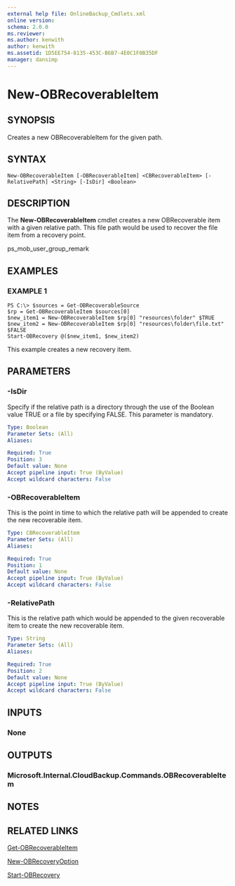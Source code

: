 ```yaml
---
external help file: OnlineBackup_Cmdlets.xml
online version: 
schema: 2.0.0
ms.reviewer:
ms.author: kenwith
author: kenwith
ms.assetid: 1D5EE754-8135-453C-B6B7-4E0C1F0B35DF
manager: dansimp
---
```


# New-OBRecoverableItem

## SYNOPSIS
Creates a new OBRecoverableItem for the given path.

## SYNTAX

```
New-OBRecoverableItem [-OBRecoverableItem] <CBRecoverableItem> [-RelativePath] <String> [-IsDir] <Boolean>
```

## DESCRIPTION
The **New-OBRecoverableItem** cmdlet creates a new OBRecoverable item with a given relative path.
This file path would be used to recover the file item from a recovery point.

ps_mob_user_group_remark

## EXAMPLES

### EXAMPLE 1
```
PS C:\> $sources = Get-OBRecoverableSource
$rp = Get-OBRecoverableItem $sources[0]
$new_item1 = New-OBRecoverableItem $rp[0] "resources\folder" $TRUE
$new_item2 = New-OBRecoverableItem $rp[0] "resources\folder\file.txt" $FALSE
Start-OBRecovery @($new_item1, $new_item2)
```

This example creates a new recovery item.

## PARAMETERS

### -IsDir
Specify if the relative path is a directory through the use of the Boolean value TRUE or a file by specifying FALSE.
This parameter is mandatory.

```yaml
Type: Boolean
Parameter Sets: (All)
Aliases: 

Required: True
Position: 3
Default value: None
Accept pipeline input: True (ByValue)
Accept wildcard characters: False
```

### -OBRecoverableItem
This is the point in time to which the relative path will be appended to create the new recoverable item.

```yaml
Type: CBRecoverableItem
Parameter Sets: (All)
Aliases: 

Required: True
Position: 1
Default value: None
Accept pipeline input: True (ByValue)
Accept wildcard characters: False
```

### -RelativePath
This is the relative path which would be appended to the given recoverable item to create the new recoverable item.

```yaml
Type: String
Parameter Sets: (All)
Aliases: 

Required: True
Position: 2
Default value: None
Accept pipeline input: True (ByValue)
Accept wildcard characters: False
```

## INPUTS

### None

## OUTPUTS

### Microsoft.Internal.CloudBackup.Commands.OBRecoverableItem

## NOTES

## RELATED LINKS

[Get-OBRecoverableItem](./Get-OBRecoverableItem.md)

[New-OBRecoveryOption](./New-OBRecoveryOption.md)

[Start-OBRecovery](./Start-OBRecovery.md)
